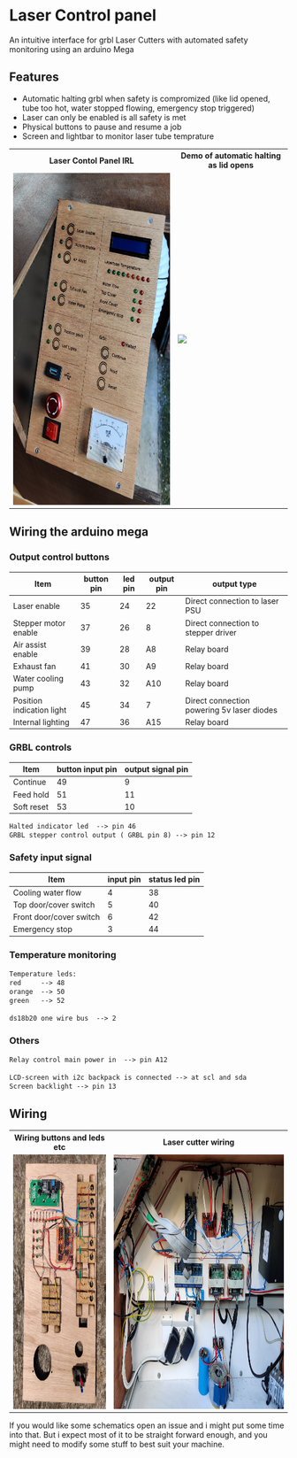 # Laser Control panel

An intuitive interface for grbl Laser Cutters with automated safety monitoring using an arduino Mega

## Features

- Automatic halting grbl when safety is compromized (like lid opened, tube too hot, water stopped flowing, emergency stop triggered)
- Laser can only be enabled is all safety is met
- Physical buttons to pause and resume a job
- Screen and lightbar to monitor laser tube temprature

<table>
  <tr>
    <th> Laser Contol Panel IRL </th>
    <th> Demo of automatic halting as lid opens </th>
  </tr>
  <tr>
    <td> <img src="docs/front_installed.jpg"         height = 600px> </td>
    <td> <img src="docs/automatic_halting_demo.gif"  height = 600px> </td>
  </tr>
</table>

## Wiring the arduino mega

### Output control buttons

| Item                      | button pin | led pin | output pin | output type                                |
|---------------------------|------------|---------|------------|--------------------------------------------|
| Laser enable              | 35         | 24      | 22         | Direct connection to laser PSU             |
| Stepper motor enable      | 37         | 26      | 8          | Direct connection to stepper driver        |
| Air assist enable         | 39         | 28      | A8         | Relay board                                |
| Exhaust fan               | 41         | 30      | A9         | Relay board                                |
| Water cooling pump        | 43         | 32      | A10        | Relay board                                |
| Position indication light | 45         | 34      | 7          | Direct connection powering 5v laser diodes |
| Internal lighting         | 47         | 36      | A15        | Relay board                                |

### GRBL controls

| Item       | button input pin | output signal pin |
|------------|------------------|-------------------|
| Continue   | 49               | 9                 |
| Feed hold  | 51               | 11                |
| Soft reset | 53               | 10                |

``` text
Halted indicator led  --> pin 46  
GRBL stepper control output ( GRBL pin 8) --> pin 12
```

### Safety input signal

| Item                    | input pin | status led pin |
|-------------------------|-----------|----------------|
| Cooling water flow      | 4         | 38             |
| Top door/cover switch   | 5         | 40             |
| Front door/cover switch | 6         | 42             |
| Emergency stop          | 3         | 44             |

### Temperature monitoring

``` text
Temperature leds:
red     --> 48
orange  --> 50
green   --> 52

ds18b20 one wire bus  --> 2
```

### Others

``` text
Relay control main power in  --> pin A12

LCD-screen with i2c backpack is connected --> at scl and sda  
Screen backlight --> pin 13
```

## Wiring

<table>
  <tr>
    <th> Wiring buttons and leds etc </th>
    <th> Laser cutter wiring </th>
  </tr>
  <tr>
    <td> <img src="docs/back_wiring.jpg"  height = 460px> </td>
    <td> <img src="docs/full_wiring.jpg"  height = 460px> </td>
  </tr>
</table>

If you would like some schematics open an issue and i might put some time into that. But i expect most of it to be straight forward enough, and you might need to modify some stuff to best suit your machine.